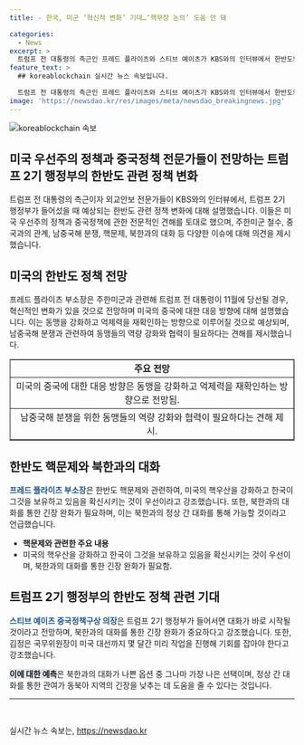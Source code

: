 ```yaml
---
title: - 한국, 미군 ‘혁신적 변화’ 기대…‘핵무장 논의’ 도움 안 돼

categories:
  - News
excerpt: >
  트럼프 전 대통령의 측근인 프레드 플라이츠와 스티브 예이츠가 KBS와의 인터뷰에서 한반도와 중국 정책에 대해 설명했습니다. 플라이츠는 트럼프 2기 행정부의 변화에 대해 언급하고, 중국과의 대립에서 동맹을 강화하고 억제력을 재확인할 것을 강조했습니다. 예이츠는 남중국해 분쟁 예방을 위한 동맹의 역량 강화와 협력의 필요성을 강조하며, 북한과의 대화를 강조했습니다.
feature_text: >
  ## koreablockchain 실시간 뉴스 속보입니다.

  트럼프 전 대통령의 측근인 프레드 플라이츠와 스티브 예이츠가 KBS와의 인터뷰에서 한반도와 중국 정책에 대해 설명했습니다. 플라이츠는 트럼프 2기 행정부의 변화에 대해 언급하고, 중국과의 대립에서 동맹을 강화하고 억제력을 재확인할 것을 강조했습니다. 예이츠는 남중국해 분쟁 예방을 위한 동맹의 역량 강화와 협력의 필요성을 강조하며, 북한과의 대화를 강조했습니다.
image: 'https://newsdao.kr/res/images/meta/newsdao_breakingnews.jpg'
---
```


<p><img src="https://newsdao.kr/res/images/meta/newsdao_breakingnews.jpg" alt="koreablockchain 속보" /></p>

<h2>미국 우선주의 정책과 중국정책 전문가들이 전망하는 트럼프 2기 행정부의 한반도 관련 정책 변화</h2>

<p data-ke-size="size16">트럼프 전 대통령의 측근이자 외교안보 전문가들이 KBS와의 인터뷰에서, 트럼프 2기 행정부가 들어섰을 때 예상되는 한반도 관련 정책 변화에 대해 설명했습니다. 이들은 미국 우선주의 정책과 중국정책에 관한 전문적인 견해를 토대로 했으며, 주한미군 철수, 중국과의 관계, 남중국해 분쟁, 핵문제, 북한과의 대화 등 다양한 이슈에 대해 의견을 제시했습니다.</p>

<h2 data-ke-size="size26">미국의 한반도 정책 전망</h2>

<p data-ke-size="size16">프레드 플라이츠 부소장은 주한미군과 관련해 트럼프 전 대통령이 11월에 당선될 경우, 혁신적인 변화가 있을 것으로 전망하며 미국의 중국에 대한 대응 방향에 대해 설명했습니다. 이는 동맹을 강화하고 억제력을 재확인하는 방향으로 이루어질 것으로 예상되며, 남중국해 분쟁과 관련하여 동맹들의 역량 강화와 협력이 필요하다는 견해를 제시했습니다.</p>

<table style="border-collapse: collapse; width: 100%;" border="1">
<tbody>
<tr>
<td style="text-align: center; height: 17px;"><b>주요 전망</b></td>
</tr>
<tr>
<td style="text-align: center; height: 17px;">미국의 중국에 대한 대응 방향은 동맹을 강화하고 억제력을 재확인하는 방향으로 전망됨.</td>
</tr>
<tr>
<td style="text-align: center; height: 17px;">남중국해 분쟁을 위한 동맹들의 역량 강화와 협력이 필요하다는 견해 제시.</td>
</tr>
</tbody>
</table>

<h2 data-ke-size="size26">한반도 핵문제와 북한과의 대화</h2>

<p data-ke-size="size16"><b><span style="color: #1a5490;">프레드 플라이츠 부소장</span></b>은 한반도 핵문제와 관련하여, 미국의 핵우산을 강화하고 한국이 그것을 보유하고 있음을 확신시키는 것이 우선이라고 강조했습니다. 또한, 북한과의 대화를 통한 긴장 완화가 필요하며, 이는 북한과의 정상 간 대화를 통해 가능할 것이라고 언급했습니다.</p>

<ul>
<li><b>핵문제와 관련한 주요 내용</b></li>
<li>미국의 핵우산을 강화하고 한국이 그것을 보유하고 있음을 확신시키는 것이 우선이며, 북한과의 대화를 통한 긴장 완화가 필요함.</li>
</ul>

<h2 data-ke-size="size26">트럼프 2기 행정부의 한반도 정책 관련 기대</h2>

<p data-ke-size="size16"><b><span style="color: #1a5490;">스티브 예이츠 중국정책구상 의장</span></b>은 트럼프 2기 행정부가 들어서면 대화가 바로 시작될 것이라고 전망하며, 북한과의 대화를 통한 긴장 완화가 중요하다고 강조했습니다. 또한, 김정은 국무위원장이 미국 대선까지 몇 달간 미리 작업을 진행해 기회를 잡아야 한다고 강조했습니다.</p>

<p data-ke-size="size16"><b><span style="background-color: #21538527;">이에 대한 예측</span></b>은 북한과의 대화가 나쁜 옵션 중 그나마 가장 나은 선택이며, 정상 간 대화를 통한 관여가 동북아 지역의 긴장을 낮추는 데 도움을 줄 수 있다는 것입니다.</p>

<hr>

<p data-ke-size="size16">&nbsp;</p>
실시간 뉴스 속보는, <a href="https://newsdao.kr" rel="dofollow">https://newsdao.kr</a>


